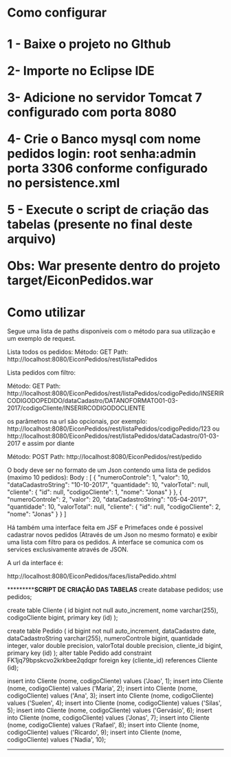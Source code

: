 
<h1>Como configurar<h1>

1 - Baixe o projeto no GIthub

2- Importe no Eclipse IDE

3- Adicione no servidor Tomcat 7 configurado com porta 8080

4- Crie o Banco mysql com nome pedidos  login: root senha:admin porta 3306 conforme configurado no persistence.xml

5 - Execute o script de criação das tabelas (presente no final deste arquivo)

Obs: War presente dentro do projeto target/EiconPedidos.war
<h1>Como utilizar</h1>

Segue uma lista de paths disponíveis com o método para sua utilização e um exemplo de request.

Lista todos os pedidos:
Método: 		GET
Path: 			http://localhost:8080/EiconPedidos/rest/listaPedidos

Lista pedidos com filtro:

Método: 		GET
Path: 			http://localhost:8080/EiconPedidos/rest/listaPedidos/codigoPedido/INSERIRCODIGODOPEDIDO/dataCadastro/DATANOFORMATO01-03-2017/codigoCliente/INSERIRCODIGODOCLIENTE

os parâmetros na url são opcionais, por exemplo:
http://localhost:8080/EiconPedidos/rest/listaPedidos/codigoPedido/123
ou
http://localhost:8080/EiconPedidos/rest/listaPedidos/dataCadastro/01-03-2017
e assim por diante

Método: 		POST
Path: 	http://localhost:8080/EiconPedidos/rest/pedido

O body deve ser no formato de um Json contendo uma lista de pedidos (maximo 10 pedidos):
Body :
  [
      {
        "numeroControle": 1,
        "valor": 10,
        "dataCadastroString": "10-10-2017",
        "quantidade": 10,
        "valorTotal": null,
        "cliente": {
	              "id": null,
	              "codigoCliente": 1,
	              "nome": "Jonas"
              }
       },
       {
        "numeroControle": 2,
        "valor": 20,
        "dataCadastroString": "05-04-2017",
        "quantidade": 10,
        "valorTotal": null,
        "cliente": {
	              "id": null,
	              "codigoCliente": 2,
	              "nome": "Jonas"
              }
       }
]

Há também uma interface feita em JSF e Primefaces onde é possivel cadastrar novos pedidos (Através de um Json no mesmo formato)
e exibir uma lista com filtro para os pedidos. A interface se comunica com os services exclusivamente através de JSON.

A url da interface é:

http://localhost:8080/EiconPedidos/faces/listaPedido.xhtml


*******************************SCRIPT DE CRIAÇÂO DAS TABELAS**********************
create database pedidos;
use pedidos;

create  table Cliente (
	id bigint not null auto_increment,
	nome varchar(255),
    codigoCliente bigint,
    primary key (id)
);

 create table Pedido (
        id bigint not null auto_increment,
        dataCadastro date,
        dataCadastroString varchar(255),
        numeroControle bigint,
        quantidade integer,
        valor double precision,
        valorTotal double precision,
        cliente_id bigint,
        primary key (id)
    );
alter table Pedido 
        add constraint FK1jq79bpskcvo2krkbee2qdqpr 
        foreign key (cliente_id) 
        references Cliente (id);
        
insert into Cliente (nome, codigoCliente) values ('Joao', 1);
insert into Cliente (nome, codigoCliente) values ('Maria', 2);
insert into Cliente (nome, codigoCliente) values ('Ana', 3);
insert into Cliente (nome, codigoCliente) values ('Suelen', 4);
insert into Cliente (nome, codigoCliente) values ('Silas', 5);
insert into Cliente (nome, codigoCliente) values ('Gervásio', 6);
insert into Cliente (nome, codigoCliente) values ('Jonas', 7);
insert into Cliente (nome, codigoCliente) values ('Rafael', 8);
insert into Cliente (nome, codigoCliente) values ('Ricardo', 9);
insert into Cliente (nome, codigoCliente) values ('Nadia', 10);

***************************************************************************

